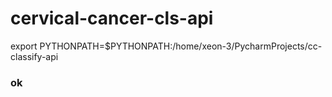 # cervical-cancer-cls-api

export PYTHONPATH=$PYTHONPATH:/home/xeon-3/PycharmProjects/cc-classify-api

### ok